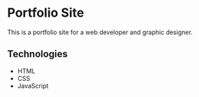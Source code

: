 # Portfolio Site

This is a portfolio site for a web developer and graphic designer.

## Technologies

- HTML
- CSS
- JavaScript
